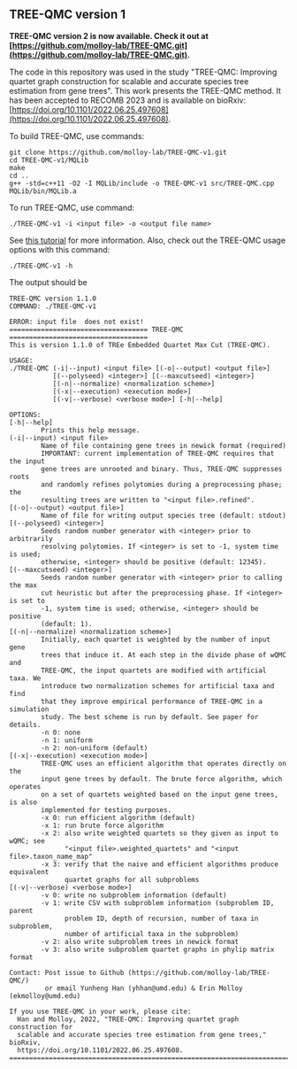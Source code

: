 TREE-QMC version 1
------------------
**TREE-QMC version 2 is now available. Check it out at [https://github.com/molloy-lab/TREE-QMC.git](https://github.com/molloy-lab/TREE-QMC.git).**

The code in this repository was used in the study "TREE-QMC: Improving quartet graph construction for scalable and accurate species tree estimation from gene trees". This work presents the TREE-QMC method. It has been accepted to RECOMB 2023 and is available on bioRxiv: [https://doi.org/10.1101/2022.06.25.497608](https://doi.org/10.1101/2022.06.25.497608).

To build TREE-QMC, use commands:
```
git clone https://github.com/molloy-lab/TREE-QMC-v1.git
cd TREE-QMC-v1/MQLib
make
cd ..
g++ -std=c++11 -O2 -I MQLib/include -o TREE-QMC-v1 src/TREE-QMC.cpp MQLib/bin/MQLib.a
```

To run TREE-QMC, use command:
```
./TREE-QMC-v1 -i <input file> -o <output file name>
```
See [this tutorial](example/tutorial.md) for more information. Also, check out the TREE-QMC usage options with this command:
```
./TREE-QMC-v1 -h
```

The output should be
```
TREE-QMC version 1.1.0
COMMAND: ./TREE-QMC-v1 

ERROR: input file  does not exist!
=================================== TREE-QMC ===================================
This is version 1.1.0 of TREe Embedded Quartet Max Cut (TREE-QMC).

USAGE:
./TREE-QMC (-i|--input) <input file> [(-o|--output) <output file>]
           [(--polyseed) <integer>] [(--maxcutseed) <integer>]
           [(-n|--normalize) <normalization scheme>]
           [(-x|--execution) <execution mode>]
           [(-v|--verbose) <verbose mode>] [-h|--help]

OPTIONS:
[-h|--help]
        Prints this help message.
(-i|--input) <input file>
        Name of file containing gene trees in newick format (required)
        IMPORTANT: current implementation of TREE-QMC requires that the input
        gene trees are unrooted and binary. Thus, TREE-QMC suppresses roots
        and randomly refines polytomies during a preprocessing phase; the
        resulting trees are written to "<input file>.refined".
[(-o|--output) <output file>]
        Name of file for writing output species tree (default: stdout)
[(--polyseed) <integer>]
        Seeds random number generator with <integer> prior to arbitrarily
        resolving polytomies. If <integer> is set to -1, system time is used;
        otherwise, <integer> should be positive (default: 12345).
[(--maxcutseed) <integer>]
        Seeds random number generator with <integer> prior to calling the max
        cut heuristic but after the preprocessing phase. If <integer> is set to
        -1, system time is used; otherwise, <integer> should be positive
        (default: 1).
[(-n|--normalize) <normalization scheme>]
        Initially, each quartet is weighted by the number of input gene
        trees that induce it. At each step in the divide phase of wQMC and
        TREE-QMC, the input quartets are modified with artificial taxa. We
        introduce two normalization schemes for artificial taxa and find
        that they improve empirical performance of TREE-QMC in a simulation
        study. The best scheme is run by default. See paper for details.
        -n 0: none
        -n 1: uniform
        -n 2: non-uniform (default)
[(-x|--execution) <execution mode>]
        TREE-QMC uses an efficient algorithm that operates directly on the
        input gene trees by default. The brute force algorithm, which operates
        on a set of quartets weighted based on the input gene trees, is also
        implemented for testing purposes.
        -x 0: run efficient algorithm (default)
        -x 1: run brute force algorithm
        -x 2: also write weighted quartets so they given as input to wQMC; see
              "<input file>.weighted_quartets" and "<input file>.taxon_name_map"
        -x 3: verify that the naive and efficient algorithms produce equivalent
              quartet graphs for all subproblems
[(-v|--verbose) <verbose mode>]
        -v 0: write no subproblem information (default)
        -v 1: write CSV with subproblem information (subproblem ID, parent
              problem ID, depth of recursion, number of taxa in subproblem,
              number of artificial taxa in the subproblem)
        -v 2: also write subproblem trees in newick format
        -v 3: also write subproblem quartet graphs in phylip matrix format

Contact: Post issue to Github (https://github.com/molloy-lab/TREE-QMC/)
         or email Yunheng Han (yhhan@umd.edu) & Erin Molloy (ekmolloy@umd.edu)

If you use TREE-QMC in your work, please cite:
  Han and Molloy, 2022, "TREE-QMC: Improving quartet graph construction for
  scalable and accurate species tree estimation from gene trees," bioRxiv,
  https://doi.org/10.1101/2022.06.25.497608.
================================================================================
```
